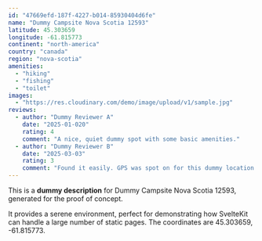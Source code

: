 ```yaml
---
id: "47669efd-187f-4227-b014-85930404d6fe"
name: "Dummy Campsite Nova Scotia 12593"
latitude: 45.303659
longitude: -61.815773
continent: "north-america"
country: "canada"
region: "nova-scotia"
amenities:
  - "hiking"
  - "fishing"
  - "toilet"
images:
  - "https://res.cloudinary.com/demo/image/upload/v1/sample.jpg"
reviews:
  - author: "Dummy Reviewer A"
    date: "2025-01-020"
    rating: 4
    comment: "A nice, quiet dummy spot with some basic amenities."
  - author: "Dummy Reviewer B"
    date: "2025-03-03"
    rating: 3
    comment: "Found it easily. GPS was spot on for this dummy location."
---
```


This is a **dummy description** for Dummy Campsite Nova Scotia 12593, generated for the proof of concept.

It provides a serene environment, perfect for demonstrating how SvelteKit can handle a large number of static pages. The coordinates are 45.303659, -61.815773.
